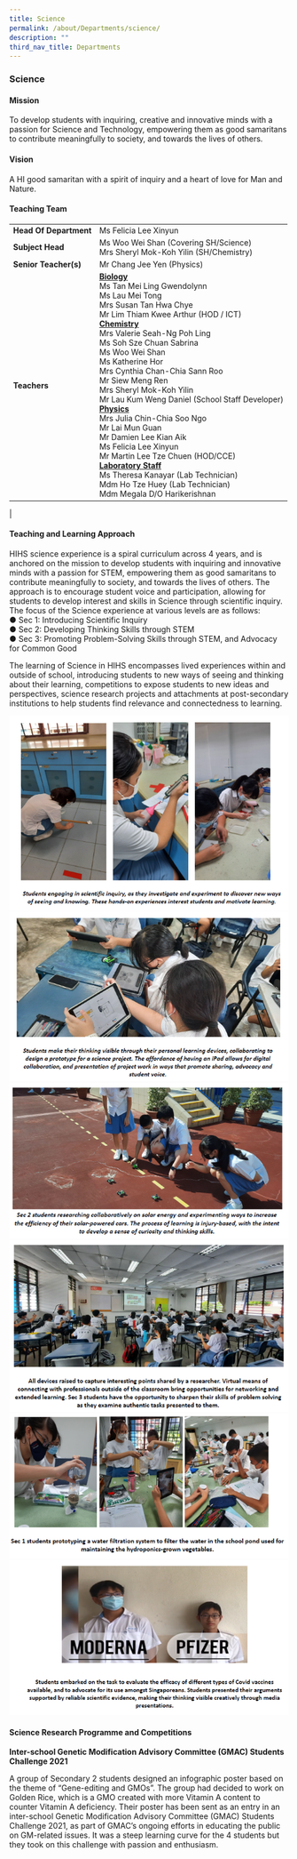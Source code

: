 ```yaml
---
title: Science
permalink: /about/Departments/science/
description: ""
third_nav_title: Departments
---
```

### **Science**

#### **Mission**<br>
To develop students with inquiring, creative and innovative minds with a passion for Science and Technology, empowering them as good samaritans to contribute meaningfully to society, and towards the lives of others.
#### **Vision**<br>
A HI good samaritan with a spirit of inquiry and a heart of love for Man and Nature.


#### **Teaching Team**
|  |  |
|---|---|
| **Head Of Department** | Ms Felicia Lee Xinyun |
|**Subject Head** | Ms Woo Wei Shan (Covering SH/Science) <br>Mrs Sheryl Mok-Koh Yilin (SH/Chemistry) |
|**Senior Teacher(s)** | Mr Chang Jee Yen (Physics)
| **Teachers** | <u>**Biology**</u><br>Ms Tan Mei Ling Gwendolynn<br>Ms Lau Mei Tong<br>Mrs Susan Tan Hwa Chye<br>Mr Lim Thiam Kwee Arthur (HOD / ICT)<br><u>**Chemistry**</u><br>Mrs Valerie Seah-Ng Poh Ling<br>Ms Soh Sze Chuan Sabrina<br>Ms Woo Wei Shan<br>Ms Katherine Hor<br>Mrs Cynthia Chan-Chia Sann Roo<br>Mr Siew Meng Ren<br>Mrs Sheryl Mok-Koh Yilin<br>Mr Lau Kum Weng Daniel (School Staff Developer)<br><u>**Physics**</u><br>Mrs Julia Chin-Chia Soo Ngo<br>Mr Lai Mun Guan<br>Mr Damien Lee Kian Aik<br>Ms Felicia Lee Xinyun<br>Mr Martin Lee Tze Chuen (HOD/CCE)<br><u>**Laboratory Staff**</u><br>Ms Theresa Kanayar (Lab Technician)<br> Mdm Ho Tze Huey (Lab Technician) <br>Mdm Megala D/O Harikerishnan | 
|
#### **Teaching and Learning Approach**
HIHS science experience is a spiral curriculum across 4 years, and is anchored on the mission to develop students with inquiring and innovative minds with a passion for STEM, empowering them as good samaritans to contribute meaningfully to society, and towards the lives of others. The approach is to encourage student voice and participation, allowing for students to develop interest and skills in Science through scientific inquiry. The focus of the Science experience at various levels are as follows:<br>
●	Sec 1: Introducing Scientific Inquiry<br>
●	Sec 2: Developing Thinking Skills through STEM<br>
●	Sec 3: Promoting Problem-Solving Skills through STEM, and Advocacy for Common Good

The learning of Science in HIHS encompasses lived experiences within and outside of school, introducing students to new ways of seeing and thinking about their learning, competitions to expose students to new ideas and perspectives, science research projects and attachments at post-secondary institutions to help students find relevance and connectedness to learning.

![](/images/Science%20Department/Students%20Engaging%20in%20scientific%20inquiry.png)<br>
![](/images/Science%20Department/Students%20Make%20Their%20Thinking%20Visible.png)<br>
![](/images/Science%20Department/Sec%202%20Students%20Reseaching%20collaboratively%20on%20Solar%20energy.png)<br>
![](/images/Science%20Department/Devices%20raised%20to%20capture%20interesting%20points.png)<br>
![](/images/Science%20Department/Sec%201%20Students%20prototyping%20a%20water%20filtration.png)<br>
![](/images/Science%20Department/Students%20Embarked%20on%20the%20task%20to%20evaluate%20the%20efficacy.png)<br>

#### **Science Research Programme and Competitions**
**Inter-school Genetic Modification Advisory Committee (GMAC) Students Challenge 2021**<br>

A group of Secondary 2 students designed an infographic poster based on the theme of
“Gene-editing and GMOs”. The group had decided to work on Golden Rice, which is a GMO created
with more Vitamin A content to counter Vitamin A deficiency. Their poster has been sent as an
entry in an inter-school Genetic Modification Advisory Committee (GMAC) Students Challenge
2021, as part of GMAC’s ongoing efforts in educating the public on GM-related issues. It was a steep
learning curve for the 4 students but they took on this challenge with passion and enthusiasm.<br>

